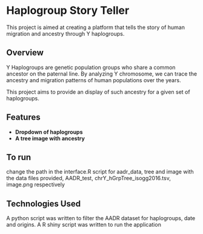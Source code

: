 # Haplogroup Story Teller

This project is aimed at creating a platform that tells the story of human migration and ancestry through Y haplogroups.

## Overview

Y Haplogroups are genetic population groups who share a common ancestor on the paternal line. By analyzing Y chromosome, we can trace the ancestry and migration patterns of human populations over the years.

This project aims to provide an display of such ancestry for a given set of haplogroups.

## Features

- **Dropdown of haplogroups**
- **A tree image with ancestry**

## To run
change the path in the interface.R script for aadr_data, tree and image with the data files provided, AADR_test, chrY_hGrpTree_isogg2016.tsv, image.png respectively

## Technologies Used

A python script was written to filter the AADR dataset for haplogroups, date and origins.
A R shiny script was written to run the application


 